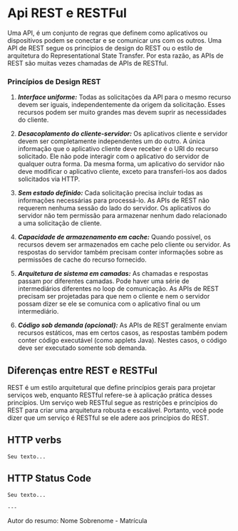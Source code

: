 # Api REST e RESTFul

Uma API, é um conjunto de regras que definem como aplicativos ou dispositivos podem se conectar e se comunicar uns com os outros. Uma API de REST segue os princípios de design do REST ou o estilo de arquitetura do Representational State Transfer.  Por esta razão, as APIs de REST são muitas vezes chamadas de APIs de RESTful. 

### Princípios de Design REST

1. ***Interface uniforme:*** Todas as solicitações da API para o mesmo recurso devem ser iguais, independentemente da origem da solicitação. Esses recursos podem ser muito grandes mas devem suprir as necessidades do cliente.

2. ***Desacoplamento do cliente-servidor:*** Os aplicativos cliente e servidor devem ser completamente independentes um do outro. A única informação que o aplicativo cliente deve receber é o URI do recurso solicitado. Ele não pode interagir com o aplicativo do servidor de qualquer outra forma. Da mesma forma, um aplicativo do servidor não deve modificar o aplicativo cliente, exceto para transferi-los aos dados solicitados via HTTP.

3. ***Sem estado definido:*** Cada solicitação precisa incluir todas as informações necessárias para processá-lo. As APIs de REST não requerem nenhuma sessão do lado do servidor. Os aplicativos do servidor não tem permissão para armazenar nenhum dado relacionado a uma solicitação de cliente.

4. ***Capacidade de armazenamento em cache:*** Quando possível, os recursos devem ser armazenados em cache pelo cliente ou servidor. As respostas do servidor também precisam conter informações sobre as permissões de cache do recurso fornecido. 

5. ***Arquitetura de sistema em camadas:*** As chamadas e respostas passam por diferentes camadas. Pode haver uma série de intermediários diferentes no loop de comunicação. As APIs de REST precisam ser projetadas para que nem o cliente e nem o servidor possam dizer se ele se comunica com o aplicativo final ou um intermediário.

6. ***Código sob demanda (opcional):*** As APIs de REST geralmente enviam recursos estáticos, mas em certos casos, as respostas também podem conter código executável (como applets Java). Nestes casos, o código deve ser executado somente sob demanda.

## Diferenças entre REST e RESTFul

REST é um estilo arquitetural que define princípios gerais para projetar serviços web, enquanto RESTful refere-se à aplicação prática desses princípios. Um serviço web RESTful segue as restrições e princípios do REST para criar uma arquitetura robusta e escalável. Portanto, você pode dizer que um serviço é RESTful se ele adere aos princípios do REST.

## HTTP verbs

    Seu texto...

## HTTP Status Code

    Seu texto...

    ---

Autor do resumo: Nome Sobrenome - Matrícula

